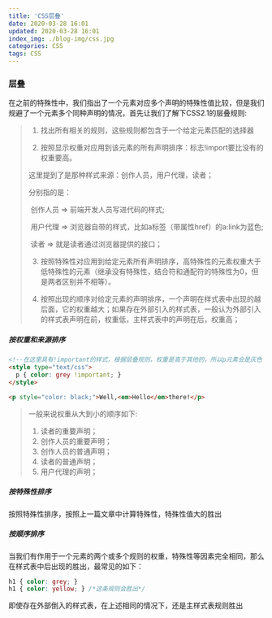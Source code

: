 ```yaml
---
title: 'CSS层叠'
date: 2020-03-28 16:01
updated: 2020-03-28 16:01
index_img: ./blog-img/css.jpg
categories: CSS
tags: CSS
---
```


### 层叠

<p>在之前的特殊性中，我们指出了一个元素对应多个声明的特殊性值比较，但是我们规避了一个元素多个同种声明的情况，首先让我们了解下CSS2.1的层叠规则:</p>

>1. 找出所有相关的规则，这些规则都包含于一个给定元素匹配的选择器
>
>2. 按照显示权重对应用到该元素的所有声明排序：标志!import要比没有的权重要高。
>
>   这里提到了是那种样式来源：创作人员，用户代理，读者；
>
>   分别指的是： 
>
>   ​		创作人员 => 前端开发人员写进代码的样式;
>
>   ​		用户代理 => 浏览器自带的样式，比如a标签（带属性href）的a:link为蓝色;
>
>   ​		读者 => 就是读者通过浏览器提供的接口；
>
>3. 按照特殊性对应用到给定元素所有声明排序，高特殊性的元素权重大于低特殊性的元素（继承没有特殊性，结合符和通配符的特殊性为0，但是两者区别并不相等）。
>
>4. 按照出现的顺序对给定元素的声明排序，一个声明在样式表中出现的越后面，它的权重越大；如果存在外部引入的样式表，一般认为外部引入的样式表声明在前，权重低，主样式表中的声明在后，权重高；

##### 按权重和来源排序

```html
<!--在这里具有!important的样式，根据层叠规则，权重是高于其他的，所以p元素会是灰色（grey）的，em也会继承这个灰色-->
<style type="text/css">
  p { color: grey !important; }
</style>

<p style="color: black;">Well,<em>Hello</em>there!</p>
```

>一般来说权重从大到小的顺序如下:
>
>1. 读者的重要声明；
>2. 创作人员的重要声明；
>3. 创作人员的普通声明；
>4. 读者的普通声明；
>5. 用户代理的声明；

##### 按特殊性排序

<p>按照特殊性排序，按照上一篇文章中计算特殊性，特殊性值大的胜出</p>

##### 按顺序排序

<p>当我们有作用于一个元素的两个或多个规则的权重，特殊性等因素完全相同，那么在样式表中后出现的胜出，最常见的如下：</p>

```css
h1 { color: grey; }
h1 { color: yellow; } /*这条规则会胜出*/ 
```

<p>即使存在外部倒入的样式表，在上述相同的情况下，还是主样式表规则胜出</p>